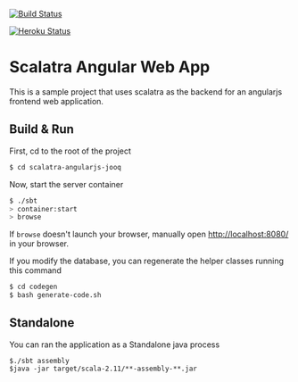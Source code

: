[![Build Status](https://travis-ci.org/jonvallet/scalatra-angularjs-jooq.svg?branch=master)](https://travis-ci.org/jonvallet/scalatra-angularjs-jooq)

[![Heroku Status](https://heroku-badge.herokuapp.com/?app=scalatra-angular-jooq)](https://scalatra-angular-jooq.herokuapp.com)
# Scalatra Angular Web App #
This is a sample project that uses scalatra as the backend for an angularjs
frontend web application.
## Build & Run ##
First, cd to the root of the project

```sh
$ cd scalatra-angularjs-jooq
```

Now, start the server container
```sh
$ ./sbt
> container:start
> browse
```

If `browse` doesn't launch your browser, manually open [http://localhost:8080/](http://localhost:8080/) in your browser.

If you modify the database, you can regenerate the helper classes running this command

```sh
$ cd codegen
$ bash generate-code.sh
```
## Standalone
You can ran the application as a Standalone java process

```
$./sbt assembly
$java -jar target/scala-2.11/**-assembly-**.jar
```